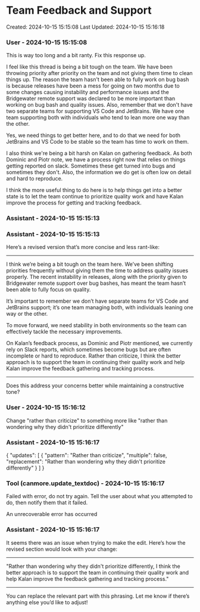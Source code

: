 # Team Feedback and Support

Created: 2024-10-15 15:15:08
Last Updated: 2024-10-15 15:16:18

### User - 2024-10-15 15:15:08

This is way too long and a bit ranty. Fix this response up. 

I feel like this thread is being a bit tough on the team. We have been throwing priority after priority on the team and not giving them time to clean things up. The reason the team hasn't been able to fully work on bug bash is because releases have been a mess for going on two months due to some changes causing instability and performance issues and the Bridgewater remote support was declared to be more important than working on bug bash and quality issues. Also, remember that we don't have two separate teams for supporting VS Code and JetBrains.  We have one team supporting both with individuals who tend to lean more one way than the other.  

Yes, we need things to get better here, and to do that we need for both JetBrains and VS Code to be stable so the team has time to work on them. 

I also think we're being a bit harsh on Kalan on gathering feedback. As both Dominic and Piotr note, we have a process right now that relies on things getting reported on slack. Sometimes these get turned into bugs and sometimes they don't. Also, the information we do get is often low on detail and hard to reproduce.

I think the more useful thing to do here is to help things get into a better state is to let the team continue to prioritize quality work and have Kalan improve the process for getting and tracking feedback. 

### Assistant - 2024-10-15 15:15:13



### Assistant - 2024-10-15 15:15:13

Here’s a revised version that’s more concise and less rant-like:

---

I think we’re being a bit tough on the team here. We’ve been shifting priorities frequently without giving them the time to address quality issues properly. The recent instability in releases, along with the priority given to Bridgewater remote support over bug bashes, has meant the team hasn’t been able to fully focus on quality.

It’s important to remember we don’t have separate teams for VS Code and JetBrains support; it’s one team managing both, with individuals leaning one way or the other.

To move forward, we need stability in both environments so the team can effectively tackle the necessary improvements.

On Kalan’s feedback process, as Dominic and Piotr mentioned, we currently rely on Slack reports, which sometimes become bugs but are often incomplete or hard to reproduce. Rather than criticize, I think the better approach is to support the team in continuing their quality work and help Kalan improve the feedback gathering and tracking process.

---

Does this address your concerns better while maintaining a constructive tone?

### User - 2024-10-15 15:16:12

Change "rather than criticize" to something more like "rather than wondering why they didn't prioritize differently" 

### Assistant - 2024-10-15 15:16:17

{
  "updates": [
    {
      "pattern": "Rather than criticize",
      "multiple": false,
      "replacement": "Rather than wondering why they didn't prioritize differently"
    }
  ]
}

### Tool (canmore.update_textdoc) - 2024-10-15 15:16:17

Failed with error, do not try again. Tell the user about what you attempted to do, then notify them that it failed.

An unrecoverable error has occurred

### Assistant - 2024-10-15 15:16:17

It seems there was an issue when trying to make the edit. Here’s how the revised section would look with your change:

---

"Rather than wondering why they didn't prioritize differently, I think the better approach is to support the team in continuing their quality work and help Kalan improve the feedback gathering and tracking process."

---

You can replace the relevant part with this phrasing. Let me know if there’s anything else you’d like to adjust!

